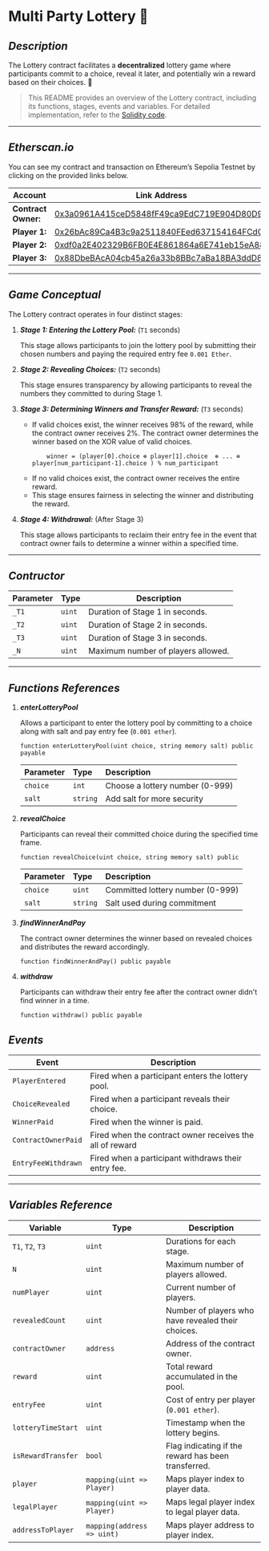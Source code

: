 # Multi Party Lottery 🎰

## *Description*
 The Lottery contract facilitates a **decentralized** lottery game where participants commit to a choice, reveal it later, and potentially win a reward based on their choices. 🎲 

> This README provides an overview of the Lottery contract, including its functions, stages, events and variables. For detailed implementation, refer to the [Solidity code](https://github.com/biskitsx/multi-party-lottery/blob/main/lottery.sol).


---

## *Etherscan.io*
You can see my contract and transaction on Ethereum’s Sepolia Testnet by clicking on the provided links below.

| **Account**          |Link Address                                                                              |
|---------------------------------------------|------------------------------------------------------------------------------|
| **Contract Owner:**                         | [0x3a0961A415ceD5848fF49ca9EdC719E904D80D9f](https://sepolia.etherscan.io/address/0x3a0961A415ceD5848fF49ca9EdC719E904D80D9f)           |
| **Player 1:**                               | [0x26bAc89Ca4B3c9a2511840FEed637154164FCdCb](https://sepolia.etherscan.io/address/0x26bAc89Ca4B3c9a2511840FEed637154164FCdCb)                   |
| **Player 2:**                               | [0xdf0a2E402329B6FB0E4E861864a6E741eb15eA88](https://sepolia.etherscan.io/address/0xdf0a2E402329B6FB0E4E861864a6E741eb15eA88)                   |
| **Player 3:**                               | [0x88DbeBAcA04cb45a26a33b8BBc7aBa18BA3ddD8f](https://sepolia.etherscan.io/address/0x88DbeBAcA04cb45a26a33b8BBc7aBa18BA3ddD8f)                   |


---
## *Game Conceptual*

The Lottery contract operates in four distinct stages:

1. ***Stage 1: Entering the Lottery Pool:*** (`T1` seconds)

    This stage allows participants to join the lottery pool by submitting their chosen numbers and paying the required entry fee `0.001 Ether`.

2. ***Stage 2: Revealing Choices:*** (`T2` seconds)

    This stage ensures transparency by allowing participants to reveal the numbers they committed to during Stage 1.

1. ***Stage 3: Determining Winners and Transfer Reward:*** (`T3` seconds)
  
    <!-- The contract owner determines the winner based on the XOR value of valid choices. -->
   * If valid choices exist, the winner receives 98% of the reward, while the contract owner receives 2%. The contract owner determines the winner based on the XOR value of valid choices.
        ```
            winner = (player[0].choice ⊕ player[1].choice  ⊕ ... ⊕ player[num_participant-1].choice ) % num_participant
        ```
   * If no valid choices exist, the contract owner receives the entire reward.
   * This stage ensures fairness in selecting the winner and distributing the reward.

2. ***Stage 4: Withdrawal:*** (After Stage 3)
    
    This stage allows participants to reclaim their entry fee in the event that contract owner fails to determine a winner within a specified time.
---

## *Contructor*

| Parameter | Type  | Description                              |
|-----------|-------|------------------------------------------|
| `_T1`     | `uint`| Duration of Stage 1 in seconds.         |
| `_T2`     | `uint`| Duration of Stage 2 in seconds.         |
| `_T3`     | `uint`| Duration of Stage 3 in seconds.         |
| `_N`      | `uint`| Maximum number of players allowed.      |


--- 
## *Functions References*

1. ***enterLotteryPool***

    Allows a participant to enter the lottery pool by committing to a choice along with salt and pay entry fee (`0.001 ether`).
    ```solidity
    function enterLotteryPool(uint choice, string memory salt) public  payable 
    ```

    | Parameter | Type | Description |
    | :-------- | :----| :---------- | 
    | `choice` | `int`| Choose a lottery number (0-999) |
    | `salt`   | `string` | Add salt for more security |

2. ***revealChoice***

    Participants can reveal their committed choice during the specified time frame.
    ```solidity
    function revealChoice(uint choice, string memory salt) public 
    ```

    | Parameter | Type | Description |
    | :-------- | :----| :---------- | 
    | `choice` | `uint`| Committed lottery number (0-999) |
    | `salt`   | `string` | Salt used during commitment |

3. ***findWinnerAndPay***

    The contract owner determines the winner based on revealed choices and distributes the reward accordingly.
    ```solidity
    function findWinnerAndPay() public payable 
    ```

4. ***withdraw***

    Participants can withdraw their entry fee after the contract owner didn't find winner in a time.
    ```solidity
    function withdraw() public payable 
    ```





## *Events*

| Event              | Description                                                                                  |
|--------------------|----------------------------------------------------------------------------------------------|
| `PlayerEntered`    | Fired when a participant enters the lottery pool.                                            |
| `ChoiceRevealed`   | Fired when a participant reveals their choice.                                                |
| `WinnerPaid`       | Fired when the winner is paid.                                                               |
| `ContractOwnerPaid`| Fired when the contract owner receives the all of reward                              |
| `EntryFeeWithdrawn`| Fired when a participant withdraws their entry fee.                                           |

---

## *Variables Reference*

| Variable          | Type     | Description                                                                                      |
|-------------------|----------|--------------------------------------------------------------------------------------------------|
| `T1`, `T2`, `T3` | `uint`   | Durations for each stage.                                                                       |
| `N`               | `uint`   | Maximum number of players allowed.                                                               |
| `numPlayer`       | `uint`   | Current number of players.                                                                       |
| `revealedCount`   | `uint`   | Number of players who have revealed their choices.                                                 |
| `contractOwner`   | `address`| Address of the contract owner.                                                                  |
| `reward`          | `uint`   | Total reward accumulated in the pool.                                                           |
| `entryFee`        | `uint`   | Cost of entry per player (`0.001 ether`).                                                                       |
| `lotteryTimeStart`| `uint`   | Timestamp when the lottery begins.                                                              |
| `isRewardTransfer`| `bool`   | Flag indicating if the reward has been transferred.                                              |
| `player`        | `mapping(uint => Player)` | Maps player index to player data.                                                             |
| `legalPlayer`   | `mapping(uint => Player)` | Maps legal player index to legal player data.                                                   |
| `addressToPlayer`| `mapping(address => uint)`| Maps player address to player index.                                                          |


